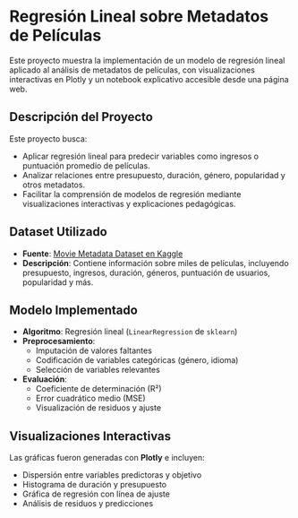 # Regresión Lineal sobre Metadatos de Películas

Este proyecto muestra la implementación de un modelo de regresión lineal aplicado al análisis de metadatos de películas, con visualizaciones interactivas en Plotly y un notebook explicativo accesible desde una página web.

## Descripción del Proyecto

Este proyecto busca:

- Aplicar regresión lineal para predecir variables como ingresos o puntuación promedio de películas.
- Analizar relaciones entre presupuesto, duración, género, popularidad y otros metadatos.
- Facilitar la comprensión de modelos de regresión mediante visualizaciones interactivas y explicaciones pedagógicas.

## Dataset Utilizado

- **Fuente**: [Movie Metadata Dataset en Kaggle](https://www.kaggle.com/datasets/bobirino/movie-metadata)
- **Descripción**: Contiene información sobre miles de películas, incluyendo presupuesto, ingresos, duración, géneros, puntuación de usuarios, popularidad y más.

## Modelo Implementado

- **Algoritmo**: Regresión lineal (`LinearRegression` de `sklearn`)
- **Preprocesamiento**:
  - Imputación de valores faltantes
  - Codificación de variables categóricas (género, idioma)
  - Selección de variables relevantes
- **Evaluación**:
  - Coeficiente de determinación (R²)
  - Error cuadrático medio (MSE)
  - Visualización de residuos y ajuste

## Visualizaciones Interactivas

Las gráficas fueron generadas con **Plotly** e incluyen:

- Dispersión entre variables predictoras y objetivo
- Histograma de duración y presupuesto
- Gráfica de regresión con línea de ajuste
- Análisis de residuos y predicciones
